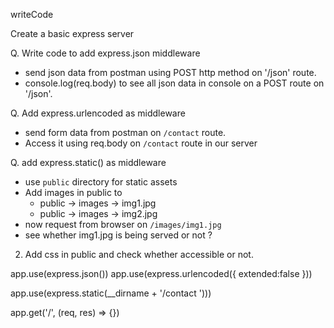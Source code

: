 writeCode

Create a basic express server

Q. Write code to add express.json middleware

- send json data from postman using POST http method on '/json' route.
- console.log(req.body) to see all json data in console on a POST route on '/json'.

Q. Add express.urlencoded as middleware

- send form data from postman on `/contact` route.
- Access it using req.body on `/contact` route in our server

Q. add express.static() as middleware

- use `public` directory for static assets
- Add images in public to
  - public -> images -> img1.jpg
  - public -> images -> img2.jpg
- now request from browser on `/images/img1.jpg`
- see whether img1.jpg is being served or not ?

2. Add css in public and check whether accessible or not.


app.use(express.json())
app.use(express.urlencoded({ extended:false }))

app.use(express.static(__dirname + '/contact  ')))

app.get('/', (req, res) => {})
